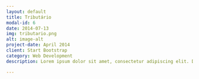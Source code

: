 ```yaml
---
layout: default
title: Tributário
modal-id: 6
date: 2014-07-13
img: tributario.png
alt: image-alt
project-date: April 2014
client: Start Bootstrap
category: Web Development
description: Lorem ipsum dolor sit amet, consectetur adipiscing elit. Donec tincidunt metus sem.

---
```

